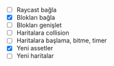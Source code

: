 - [ ] Raycast bağla
- [x] Blokları bağla
- [ ] Blokları genişlet
- [ ] Haritalara collision
- [ ] Haritalara başlama, bitme, timer
- [x] Yeni assetler
- [ ] Yeni haritalar